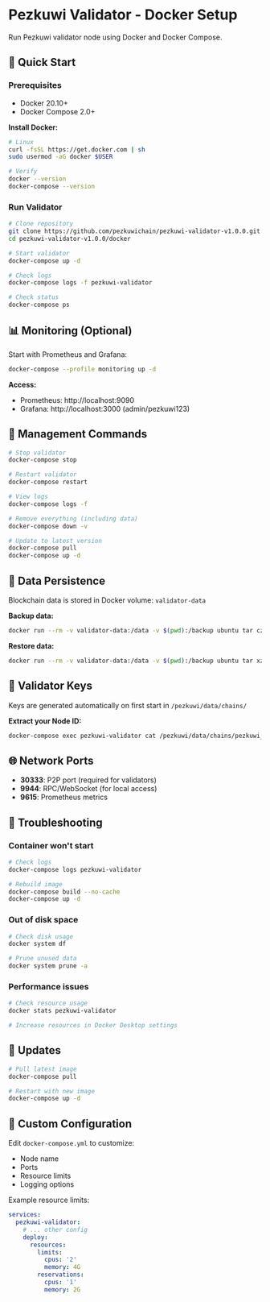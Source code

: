 # Pezkuwi Validator - Docker Setup

Run Pezkuwi validator node using Docker and Docker Compose.

## 🚀 Quick Start

### Prerequisites

- Docker 20.10+
- Docker Compose 2.0+

**Install Docker:**
```bash
# Linux
curl -fsSL https://get.docker.com | sh
sudo usermod -aG docker $USER

# Verify
docker --version
docker-compose --version
```

### Run Validator
```bash
# Clone repository
git clone https://github.com/pezkuwichain/pezkuwi-validator-v1.0.0.git
cd pezkuwi-validator-v1.0.0/docker

# Start validator
docker-compose up -d

# Check logs
docker-compose logs -f pezkuwi-validator

# Check status
docker-compose ps
```

## 📊 Monitoring (Optional)

Start with Prometheus and Grafana:
```bash
docker-compose --profile monitoring up -d
```

**Access:**
- Prometheus: http://localhost:9090
- Grafana: http://localhost:3000 (admin/pezkuwi123)

## 🔧 Management Commands
```bash
# Stop validator
docker-compose stop

# Restart validator
docker-compose restart

# View logs
docker-compose logs -f

# Remove everything (including data)
docker-compose down -v

# Update to latest version
docker-compose pull
docker-compose up -d
```

## 📁 Data Persistence

Blockchain data is stored in Docker volume: `validator-data`

**Backup data:**
```bash
docker run --rm -v validator-data:/data -v $(pwd):/backup ubuntu tar czf /backup/validator-backup.tar.gz /data
```

**Restore data:**
```bash
docker run --rm -v validator-data:/data -v $(pwd):/backup ubuntu tar xzf /backup/validator-backup.tar.gz -C /
```

## 🔑 Validator Keys

Keys are generated automatically on first start in `/pezkuwi/data/chains/`

**Extract your Node ID:**
```bash
docker-compose exec pezkuwi-validator cat /pezkuwi/data/chains/pezkuwi_testnet/network/secret_ed25519
```

## 🌐 Network Ports

- **30333**: P2P port (required for validators)
- **9944**: RPC/WebSocket (for local access)
- **9615**: Prometheus metrics

## 🐛 Troubleshooting

### Container won't start
```bash
# Check logs
docker-compose logs pezkuwi-validator

# Rebuild image
docker-compose build --no-cache
docker-compose up -d
```

### Out of disk space
```bash
# Check disk usage
docker system df

# Prune unused data
docker system prune -a
```

### Performance issues
```bash
# Check resource usage
docker stats pezkuwi-validator

# Increase resources in Docker Desktop settings
```

## 🔄 Updates
```bash
# Pull latest image
docker-compose pull

# Restart with new image
docker-compose up -d
```

## 📝 Custom Configuration

Edit `docker-compose.yml` to customize:
- Node name
- Ports
- Resource limits
- Logging options

Example resource limits:
```yaml
services:
  pezkuwi-validator:
    # ... other config
    deploy:
      resources:
        limits:
          cpus: '2'
          memory: 4G
        reservations:
          cpus: '1'
          memory: 2G
```
